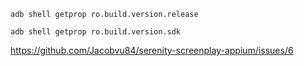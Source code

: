 `adb shell getprop ro.build.version.release `

`adb shell getprop ro.build.version.sdk `

https://github.com/Jacobvu84/serenity-screenplay-appium/issues/6
